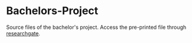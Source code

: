 # Bachelors-Project

Source files of the bachelor's project.
Access the pre-printed file through <a href="https://www.researchgate.net/publication/374290508_Edge_Computing_Empowers_Federated_Learning_in_Resource-Constrained_IoT_Networks_Farsi" target="_blank">researchgate</a>.
                                    
